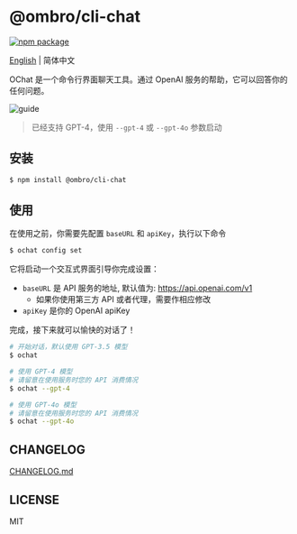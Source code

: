 # @ombro/cli-chat

[![npm package](https://badgen.net/npm/v/@ombro/cli-chat)](https://npmjs.com/package/@ombro/cli-chat)

[English](./README.md) | 简体中文

OChat 是一个命令行界面聊天工具。通过 OpenAI 服务的帮助，它可以回答你的任何问题。

![guide](https://cdn.jsdelivr.net/gh/cphayim/oss@main/images/2024/03/20/010945Yxy2YJ.gif)

> 已经支持 GPT-4，使用 `--gpt-4` 或 `--gpt-4o` 参数启动

## 安装

```sh
$ npm install @ombro/cli-chat
```

## 使用

在使用之前，你需要先配置 `baseURL` 和 `apiKey`，执行以下命令

```sh
$ ochat config set
```

它将启动一个交互式界面引导你完成设置：

- `baseURL` 是 API 服务的地址, 默认值为: https://api.openai.com/v1
  - 如果你使用第三方 API 或者代理，需要作相应修改
- `apiKey` 是你的 OpenAI apiKey

完成，接下来就可以愉快的对话了！

```sh
# 开始对话，默认使用 GPT-3.5 模型
$ ochat

# 使用 GPT-4 模型
# 请留意在使用服务时您的 API 消费情况
$ ochat --gpt-4

# 使用 GPT-4o 模型
# 请留意在使用服务时您的 API 消费情况
$ ochat --gpt-4o
```

## CHANGELOG

[CHANGELOG.md](./CHANGELOG.md)

## LICENSE

MIT
